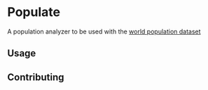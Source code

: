 # Populate

A population analyzer to be used with the [world population dataset][data]

[data]: http://burntsushi.net/stuff/worldcitiespop.csv.gz

## Usage

## Contributing
